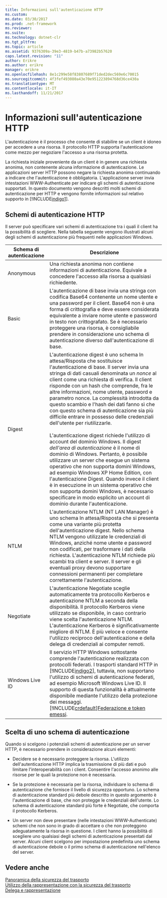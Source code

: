 ```yaml
---
title: Informazioni sull'autenticazione HTTP
ms.custom: 
ms.date: 03/30/2017
ms.prod: .net-framework
ms.reviewer: 
ms.suite: 
ms.technology: dotnet-clr
ms.tgt_pltfrm: 
ms.topic: article
ms.assetid: 9376309a-39e3-4819-b47b-a73982b57620
caps.latest.revision: "11"
author: Erikre
ms.author: erikre
manager: erikre
ms.openlocfilehash: 8e1c299e58f83807689f71ded2dec569e6c70015
ms.sourcegitcommit: 4f3fef493080a43e70e951223894768d36ce430a
ms.translationtype: MT
ms.contentlocale: it-IT
ms.lasthandoff: 11/21/2017
---
```

# <a name="understanding-http-authentication"></a>Informazioni sull'autenticazione HTTP
L'autenticazione è il processo che consente di stabilire se un client è idoneo per accedere a una risorsa. Il protocollo HTTP supporta l'autenticazione come mezzo per negoziare l'accesso a una risorsa protetta.  
  
 La richiesta iniziale proveniente da un client è in genere una richiesta anonima, non contenente alcuna informazione di autenticazione. Le applicazioni server HTTP possono negare la richiesta anonima continuando a indicare che l'autenticazione è obbligatoria. L'applicazione server invia intestazioni WWW-Authenticate per indicare gli schemi di autenticazione supportati. In questo documento vengono descritti molti schemi di autenticazione per HTTP e vengono fornite informazioni sul relativo supporto in [!INCLUDE[indigo1](../../../../includes/indigo1-md.md)].  
  
## <a name="http-authentication-schemes"></a>Schemi di autenticazione HTTP  
 Il server può specificare vari schemi di autenticazione tra i quali il client ha la possibilità di scegliere. Nella tabella seguente vengono illustrati alcuni degli schemi di autenticazione più frequenti nelle applicazioni Windows.  
  
|Schema di autenticazione|Descrizione|  
|---------------------------|-----------------|  
|Anonymous|Una richiesta anonima non contiene informazioni di autenticazione. Equivale a concedere l'accesso alla risorsa a qualsiasi richiedente.|  
|Basic|L'autenticazione di base invia una stringa con codifica Base64 contenente un nome utente e una password per il client. Base64 non è una forma di crittografia e deve essere considerata equivalente a inviare nome utente e password in testo non crittografato. Se è necessario proteggere una risorsa, è consigliabile prendere in considerazione uno schema di autenticazione diverso dall'autenticazione di base.|  
|Digest|L'autenticazione digest è uno schema In attesa/Risposta che sostituisce l'autenticazione di base. Il server invia una stringa di dati casuali denominata un *nonce* al client come una richiesta di verifica. Il client risponde con un hash che comprende, fra le altre informazioni, nome utente, password e parametro nonce. La complessità introdotta da questo scambio e l'hash dei dati fanno sì che con questo schema di autenticazione sia più difficile entrare in possesso delle credenziali dell'utente per riutilizzarle.<br /><br /> L'autenticazione digest richiede l'utilizzo di account del dominio Windows. Il digest *dell'area di autenticazione* è il nome di dominio di Windows. Pertanto, è possibile utilizzare un server che esegue un sistema operativo che non supporta domini Windows, ad esempio Windows XP Home Edition, con l'autenticazione Digest. Quando invece il client è in esecuzione in un sistema operativo che non supporta domini Windows, è necessario specificare in modo esplicito un account di dominio durante l'autenticazione.|  
|NTLM|L'autenticazione NTLM (NT LAN Manager) è uno schema In attesa/Risposta che si presenta come una variante più protetta dell'autenticazione digest. Nello schema NTLM vengono utilizzate le credenziali di Windows, anziché nome utente e password non codificati, per trasformare i dati della richiesta. L'autenticazione NTLM richiede più scambi tra client e server. Il server e gli eventuali proxy devono supportare connessioni permanenti per completare correttamente l'autenticazione.|  
|Negotiate|L'autenticazione Negotiate sceglie automaticamente tra protocollo Kerberos e autenticazione NTLM a seconda della disponibilità. Il protocollo Kerberos viene utilizzato se disponibile, in caso contrario viene scelta l'autenticazione NTLM. L'autenticazione Kerberos è significativamente migliore di NTLM. È più veloce e consente l'utilizzo reciproco dell'autenticazione e della delega di credenziali ai computer remoti.|  
|Windows Live ID|Il servizio HTTP Windows sottostante comprende l'autenticazione realizzata con protocolli federati. I trasporti standard HTTP in [!INCLUDE[indigo2](../../../../includes/indigo2-md.md)], tuttavia, non supportano l'utilizzo di schemi di autenticazione federati, ad esempio Microsoft Windows Live ID. Il supporto di questa funzionalità è attualmente disponibile mediante l'utilizzo della protezione dei messaggi. [!INCLUDE[crdefault](../../../../includes/crdefault-md.md)][Federazione e token emessi](../../../../docs/framework/wcf/feature-details/federation-and-issued-tokens.md).|  
  
## <a name="choosing-an-authentication-scheme"></a>Scelta di uno schema di autenticazione  
 Quando si scelgono i potenziali schemi di autenticazione per un server HTTP, è necessario prendere in considerazione alcuni elementi:  
  
-   Decidere se è necessario proteggere la risorsa. L'utilizzo dell'autenticazione HTTP implica la trasmissione di più dati e può limitare l'interoperabilità con i client. Consentire l'accesso anonimo alle risorse per le quali la protezione non è necessaria.  
  
-   Se la protezione è necessaria per la risorsa, individuare lo schema di autenticazione che fornisce il livello di sicurezza opportuno. Lo schema di autenticazione standard più debole descritto in questo argomento è l'autenticazione di base, che non protegge le credenziali dell'utente. Lo schema di autenticazione standard più forte è Negotiate, che comporta il protocollo Kerberos.  
  
-   Un server non deve presentare (nelle intestazioni WWW-Authenticate) schemi che non sono in grado di accettare o che non proteggono adeguatamente la risorsa in questione. I client hanno la possibilità di scegliere uno qualsiasi degli schemi di autenticazione presentati dal server. Alcuni client scelgono per impostazione predefinita uno schema di autenticazione debole o il primo schema di autenticazione nell'elenco del server.  
  
## <a name="see-also"></a>Vedere anche  
 [Panoramica della sicurezza del trasporto](../../../../docs/framework/wcf/feature-details/transport-security-overview.md)  
 [Utilizzo della rappresentazione con la sicurezza del trasporto](../../../../docs/framework/wcf/feature-details/using-impersonation-with-transport-security.md)  
 [Delega e rappresentazione](../../../../docs/framework/wcf/feature-details/delegation-and-impersonation-with-wcf.md)
